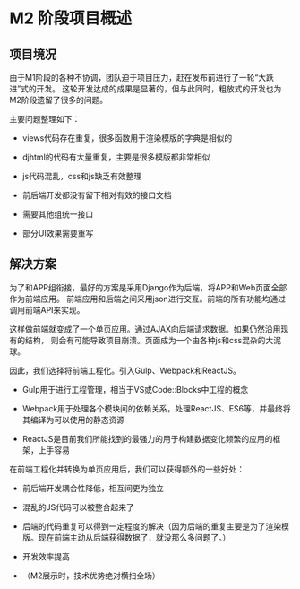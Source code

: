# M2 阶段项目概述 #

## 项目境况 ##
由于M1阶段的各种不协调，团队迫于项目压力，赶在发布前进行了一轮“大跃进”式的开发。
这轮开发达成的成果是显著的，但与此同时，粗放式的开发也为M2阶段遗留了很多的问题。

主要问题整理如下：

+ views代码存在重复，很多函数用于渲染模版的字典是相似的

+ djhtml的代码有大量重复，主要是很多模版都非常相似

+ js代码混乱，css和js缺乏有效整理

+ 前后端开发都没有留下相对有效的接口文档

+ 需要其他组统一接口

+ 部分UI效果需要重写

## 解决方案 ##

为了和APP组衔接，最好的方案是采用Django作为后端，将APP和Web页面全部作为前端应用。
前端应用和后端之间采用json进行交互。前端的所有功能均通过调用前端API来实现。

这样做前端就变成了一个单页应用。通过AJAX向后端请求数据。如果仍然沿用现有的结构，
则会有可能导致项目崩溃。页面成为一个由各种js和css混杂的大泥球。

因此，我们选择将前端工程化。引入Gulp、Webpack和ReactJS。

+ Gulp用于进行工程管理，相当于VS或Code::Blocks中工程的概念

+ Webpack用于处理各个模块间的依赖关系，处理ReactJS、ES6等，并最终将其编译为可以使用的静态资源

+ ReactJS是目前我们所能找到的最强力的用于构建数据变化频繁的应用的框架，上手容易

在前端工程化并转换为单页应用后，我们可以获得额外的一些好处：

+ 前后端开发耦合性降低，相互间更为独立

+ 混乱的JS代码可以被整合起来了

+ 后端的代码重复可以得到一定程度的解决（因为后端的重复主要是为了渲染模版。现在前端主动从后端获得数据了，就没那么多问题了。）

+ 开发效率提高

+ （M2展示时，技术优势绝对横扫全场）
